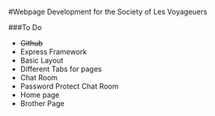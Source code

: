 #Webpage Development for the Society of Les Voyageuers


###To Do
* ~~Github~~
* Express Framework
* Basic Layout
* Different Tabs for pages
* Chat Room
* Password Protect Chat Room
* Home page
* Brother Page
